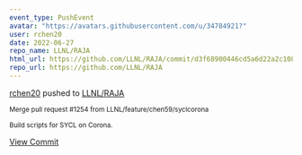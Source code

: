 ```yaml
---
event_type: PushEvent
avatar: "https://avatars.githubusercontent.com/u/34784921?"
user: rchen20
date: 2022-06-27
repo_name: LLNL/RAJA
html_url: https://github.com/LLNL/RAJA/commit/d3f68900446cd5a6d22a2c108f48e93a0b1653d6
repo_url: https://github.com/LLNL/RAJA
---
```


<a href='https://github.com/rchen20' target='_blank'>rchen20</a> pushed to <a href='https://github.com/LLNL/RAJA' target='_blank'>LLNL/RAJA</a>

<small>Merge pull request #1254 from LLNL/feature/chen59/syclcorona

Build scripts for SYCL on Corona.</small>

<a href='https://github.com/LLNL/RAJA/commit/d3f68900446cd5a6d22a2c108f48e93a0b1653d6' target='_blank'>View Commit</a>